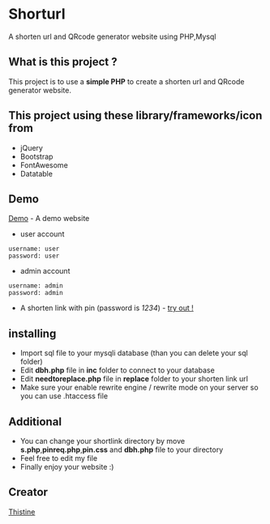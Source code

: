 # Shorturl
A shorten url and QRcode generator website using PHP,Mysql

## What is this project ?
This project is to use a  **simple PHP** to create a shorten url and QRcode generator website.

## This project using these library/frameworks/icon from 
* jQuery
* Bootstrap
* FontAwesome
* Datatable

## Demo
[Demo](https://demo.thistine.com/shorturl) - A demo website

* user account
```
username: user
password: user
```

* admin account
```
username: admin
password: admin
```
* A shorten link with pin (password is *1234*) - [try out !](https://demo.thistine.com/shorturl/s/thistinebutlock)

## installing
* Import sql file to your mysqli database (than you can delete your sql folder)
* Edit **dbh.php** file in **inc** folder to connect to your database
* Edit **needtoreplace.php** file in **replace** folder to your shorten link url
* Make sure your enable rewrite engine / rewrite mode on your server so you can use .htaccess file

## Additional
* You can change your shortlink directory by move **s.php**,**pinreq.php**,**pin.css** and **dbh.php** file to your directory 
* Feel free to edit my file 
* Finally enjoy your website :)


## Creator
[Thistine](https://thistine.com)
